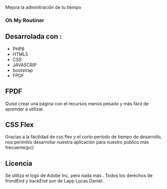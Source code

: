 Mejora la adminitración de tu tiempo
### Oh My Routiner

## Desarrolada con :
- PHP8
- HTML5
- CSS
- JAVASCRIP
- bootstrap
- FPDF
  
## FPDF

Quise crear una página con el recursos menos pesado y màs fàcil de aprender a utilizar.

## CSS  Flex
Gracias a la fácilidad de css flex y el corto período de tiempo de desarrollo, nos perimitío desarrollar nuestra aplicación para nuestro público más frecuente(pc)
## Licencia 
Se utiliza el logo de Adobe Inc, pero nada más . Todos los derechos de frondEnd y backEnd son de Lapp Lucas Daniel.
